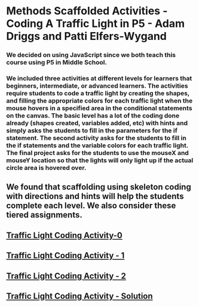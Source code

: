 
# Methods Scaffolded Activities - Coding A Traffic Light in P5 - Adam Driggs and Patti Elfers-Wygand

### We decided on using JavaScript since we both teach this course using P5 in Middle School.

### We included three activities at different levels for learners that beginners, intermediate, or advanced learners.  The activities require students to code a traffic light by creating the shapes, and filling the appropriate colors for each traffic light when the mouse hovers in a specified area in the conditional statements on the canvas.  The basic level has a lot of the coding done already (shapes created, variables added, etc) with hints and simply asks the students to fill in the parameters for the if statement.  The second activity asks for the students to fill in the if statements and the variable colors for each traffic light.  The final project asks for the students to use the mouseX and mouseY location so that the lights will only light up if the actual circle area is hovered over.

## We found that scaffolding using skeleton coding with directions and hints will help the students complete each level.  We also consider these tiered assignments.

## [Traffic Light Coding Activity-0](https://editor.p5js.org/pelfers-truth/sketches/Z52hXg682)

## [Traffic Light Coding Activity - 1](https://editor.p5js.org/pelfers-truth/sketches/SJcprAess)

## [Traffic Light Coding Activity - 2](https://editor.p5js.org/pelfers-truth/sketches/8pYB7_Eu4)

## [Traffic Light Coding Activity - Solution](https://editor.p5js.org/pelfers-truth/sketches/qfroxzwa9)
